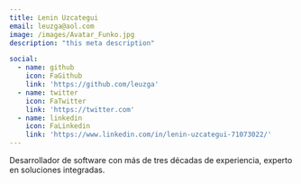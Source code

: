 ```yaml
---
title: Lenin Uzcategui
email: leuzga@aol.com
image: /images/Avatar_Funko.jpg
description: "this meta description"

social:
  - name: github
    icon: FaGithub
    link: 'https://github.com/leuzga'
  - name: twitter
    icon: FaTwitter
    link: 'https://twitter.com'
  - name: linkedin
    icon: FaLinkedin
    link: 'https://www.linkedin.com/in/lenin-uzcategui-71073022/'
---
```


Desarrollador de software con más de tres décadas de experiencia, experto en soluciones integradas.
